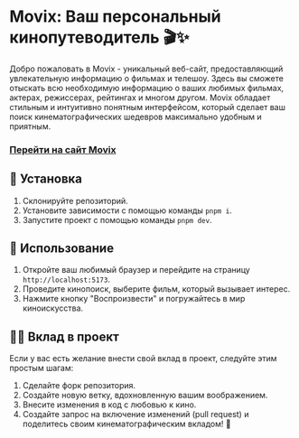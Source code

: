 # Movix: Ваш персональный кинопутеводитель 🎬✨

Добро пожаловать в Movix - уникальный веб-сайт, предоставляющий увлекательную информацию о фильмах и телешоу. Здесь вы сможете отыскать всю необходимую информацию о ваших любимых фильмах, актерах, режиссерах, рейтингах и многом другом. Movix обладает стильным и интуитивно понятным интерфейсом, который сделает ваш поиск кинематографических шедевров максимально удобным и приятным.
### [Перейти на сайт Movix](https://movix911.vercel.app)

## 🚀 Установка

1. Склонируйте репозиторий.
2. Установите зависимости с помощью команды `pnpm i`.
3. Запустите проект с помощью команды `pnpm dev`.

## 🎥 Использование

1. Откройте ваш любимый браузер и перейдите на страницу `http://localhost:5173`.
2. Проведите кинопоиск, выберите фильм, который вызывает интерес.
3. Нажмите кнопку "Воспроизвести" и погружайтесь в мир киноискусства.

## 👩‍💻 Вклад в проект

Если у вас есть желание внести свой вклад в проект, следуйте этим простым шагам:

1. Сделайте форк репозитория.
2. Создайте новую ветку, вдохновленную вашим воображением.
3. Внесите изменения в код с любовью к кино.
4. Создайте запрос на включение изменений (pull request) и поделитесь своим кинематографическим вкладом! 🌟